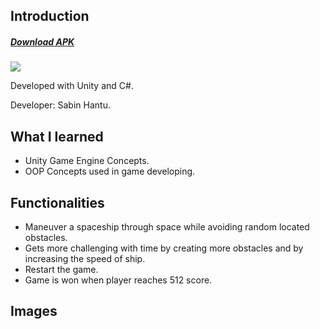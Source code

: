 ## Introduction

##### [Download APK](https://drive.google.com/open?id=1Rh1UplaZayfbkn1N1MeLLDGt42-CaPUd)

![](https://i.imgur.com/UoBF91V.png)

Developed with Unity and C#.

Developer: Sabin Hantu.

## What I learned

+ Unity Game Engine Concepts.
+ OOP Concepts used in game developing.

## Functionalities

+ Maneuver a spaceship through space while avoiding random located obstacles.
+ Gets more challenging with time by creating more obstacles and by increasing the speed of ship.
+ Restart the game.
+ Game is won when player reaches 512 score.

## Images
